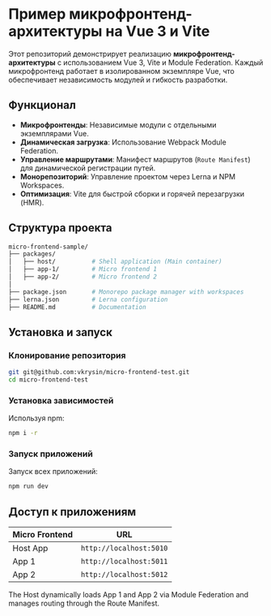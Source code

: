# Пример микрофронтенд-архитектуры на Vue 3 и Vite

Этот репозиторий демонстрирует реализацию **микрофронтенд-архитектуры** с использованием Vue 3, Vite и Module Federation. Каждый микрофронтенд работает в изолированном экземпляре Vue, что обеспечивает независимость модулей и гибкость разработки.

## Функционал

- **Микрофронтенды**: Независимые модули с отдельными экземплярами Vue.
- **Динамическая загрузка**: Использование Webpack Module Federation.
- **Управление маршрутами**: Манифест маршрутов (`Route Manifest`) для динамической регистрации путей.
- **Монорепозиторий**: Управление проектом через Lerna и NPM Workspaces.
- **Оптимизация**: Vite для быстрой сборки и горячей перезагрузки (HMR).

## Структура проекта

```sh
micro-frontend-sample/
├── packages/
│   ├── host/          # Shell application (Main container)
│   ├── app-1/         # Micro frontend 1
│   ├── app-2/         # Micro frontend 2
│
├── package.json       # Monorepo package manager with workspaces
├── lerna.json         # Lerna configuration
├── README.md          # Documentation
```

## Установка и запуск

### Клонирование репозитория

```sh
git git@github.com:vkrysin/micro-frontend-test.git
cd micro-frontend-test
```

### Установка зависимостей

Используя npm:

```sh
npm i -r
```

### Запуск приложений

Запуск всех приложений:

```sh
npm run dev
```

## Доступ к приложениям

| Micro Frontend | URL                     |
| -------------- | ----------------------- |
| Host App       | `http://localhost:5010` |
| App 1          | `http://localhost:5011` |
| App 2          | `http://localhost:5012` |

The Host dynamically loads App 1 and App 2 via Module Federation and manages routing through the Route Manifest.
